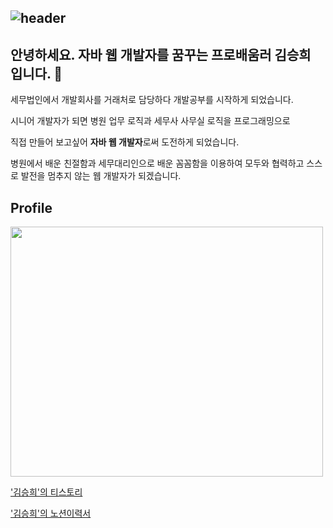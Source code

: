 
![header](https://capsule-render.vercel.app/api?type=rounded&color=8977AD&section=header&text=good-luck-sh's%20github&fontColor=ffffff)
---
안녕하세요. 자바 웹 개발자를 꿈꾸는 프로배움러 김승희 입니다.  👋
---
세무법인에서 개발회사를 거래처로 담당하다 개발공부를 시작하게 되었습니다. </br>

시니어 개발자가 되면 병원 업무 로직과 세무사 사무실 로직을 프로그래밍으로 </br>

직접 만들어 보고싶어 **자바 웹 개발자**로써 도전하게 되었습니다. </br>

병원에서 배운 친절함과 세무대리인으로 배운 꼼꼼함을 이용하여 모두와 협력하고 스스로 발전을 멈추지 않는 웹 개발자가 되겠습니다.</br>


Profile
---
<img src="https://user-images.githubusercontent.com/79691180/147713691-f73f7c28-25a8-4d9f-95fb-c18feb1722c3.jpg" width="500" height="400">

['김승희'의 티스토리](https://lionpower.tistory.com/)</br>

['김승희'의 노션이력서](https://www.notion.so/13d0c535a49d41f3bf6959c6553afb64)

